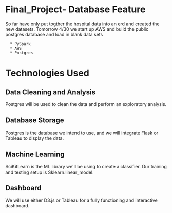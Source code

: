# Final_Project- Database Feature

So far have only put togther the hospital data into an erd and created the new datasets.
Tomorrow 4/30 we start up AWS and build the public postgres database and load in blank data sets

      * PySpark
      * AWS
      * Postgres
     
# Technologies Used

## Data Cleaning and Analysis
Postgres will be used to clean the data and perform an exploratory analysis. 

## Database Storage
Postgres is the database we intend to use, and we will integrate Flask or Tableau to display the data.

## Machine Learning
SciKitLearn is the ML library we'll be using to create a classifier. Our training and testing setup is Sklearn.linear_model. 

## Dashboard
We will use either D3.js or Tableau for a fully functioning and interactive dashboard. 
